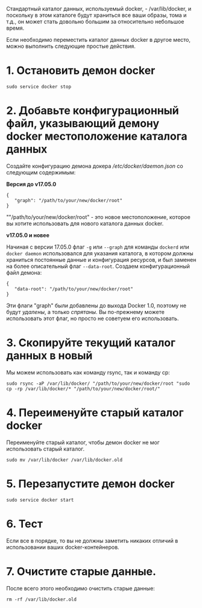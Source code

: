 Стандартный каталог данных, используемый docker, - /var/lib/docker, и поскольку в этом каталоге будут храниться все ваши образы, тома и т.д., он может стать довольно большим за относительно небольшое время.

Если необходимо переместить каталог данных docker в другое место, можно выполнить следующие простые действия.

# 1. Остановить демон docker

```
sudo service docker stop
```

# 2. Добавьте конфигурационный файл, указывающий демону docker местоположение каталога данных

Создайте конфигурацию демона докера */etc/docker/daemon.json* со следующим содержимым:

**Версия до v17.05.0**

```
{
   "graph": "/path/to/your/new/docker/root"
}
```

""/path/to/your/new/docker/root" - это новое местоположение, которое вы хотите использовать для нового каталога данных docker.

**v17.05.0 и новее**

Начиная с версии 17.05.0 флаг `-g` или `--graph` для команды `dockerd` или `docker daemon` использовался для указания каталога, в котором должны храниться постоянные данные и конфигурация ресурсов, и был заменен на более описательный флаг `--data-root`. Создаем конфигурационный файл демона:

```
{
   "data-root": "/path/to/your/new/docker/root"
}
```

Эти флаги "graph" были добавлены до выхода Docker 1.0, поэтому не будут *удалены*, а только *спрятаны.* Вы по-прежнему можете использовать этот флаг, но просто не советуем его использовать.

# 3. Скопируйте текущий каталог данных в новый

Мы можем использовать как команду rsync, так и команду cp:

```
sudo rsync -aP /var/lib/docker/ "/path/to/your/new/docker/root "sudo cp -rp /var/lib/docker/* "/path/to/your/new/docker/root/"
```

# 4. Переименуйте старый каталог docker

Переименуйте старый каталог, чтобы демон docker не мог использовать старый каталог.

```
sudo mv /var/lib/docker /var/lib/docker.old
```

# 5. Перезапустите демон docker

```
sudo service docker start
```

# 6. Тест

Если все в порядке, то вы не должны заметить никаких отличий в использовании ваших docker-контейнеров.

# 7. Очистите старые данные.

После всего этого необходимо очистить старые данные:

```
rm -rf /var/lib/docker.old
```
